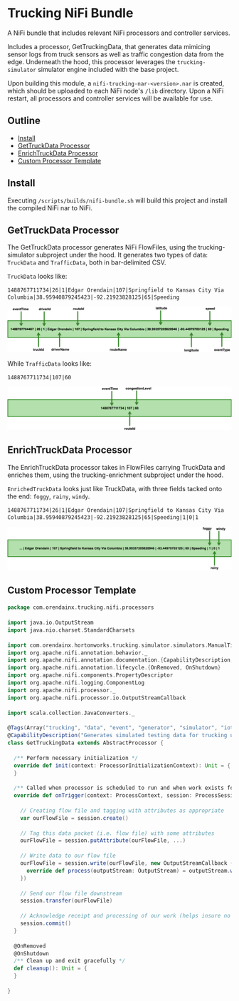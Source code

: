 # Trucking NiFi Bundle

A NiFi bundle that includes relevant NiFi processors and controller services.

Includes a processor, GetTruckingData, that generates data mimicing sensor logs from truck sensors as well as traffic congestion data from the edge.  Underneath the hood, this processor leverages the `trucking-simulator` simulator engine included with the base project.

Upon building this module, a `nifi-trucking-nar-<version>.nar` is created, which should be uploaded to each NiFi node's `/lib` directory.  Upon a NiFi restart, all processors and controller services will be available for use.

## Outline

-   [Install](#install)
-   [GetTruckData Processor](#gettruckdata-processor)
-   [EnrichTruckData Processor](#enrichtruckdata-processor)
-   [Custom Processor Template](#custom-processor-template)

## Install

Executing `/scripts/builds/nifi-bundle.sh` will build this project and install the compiled NiFi nar to NiFi.

## GetTruckData Processor

The GetTruckData processor generates NiFi FlowFiles, using the trucking-simulator subproject under the hood.  It generates two types of data: `TruckData` and `TrafficData`, both in bar-delimited CSV.

`TruckData` looks like:
```
1488767711734|26|1|Edgar Orendain|107|Springfield to Kansas City Via Columbia|38.95940879245423|-92.21923828125|65|Speeding
```
![TruckData fields](readme-assets/truck-data_fields.png)

While `TrafficData` looks like:
```
1488767711734|107|60
```
![TrafficData fields](readme-assets/traffic-data_fields.png)

## EnrichTruckData Processor

The EnrichTruckData processor takes in FlowFiles carrying TruckData and enriches them, using the trucking-enrichment subproject under the hood.

`EnrichedTruckData` looks just like TruckData, with three fields tacked onto the end: `foggy`, `rainy`, `windy`.
```
1488767711734|26|1|Edgar Orendain|107|Springfield to Kansas City Via Columbia|38.95940879245423|-92.21923828125|65|Speeding|1|0|1
```
![EnrichedTruckData fields](readme-assets/enriched-truck-data_fields.png)


## Custom Processor Template
```scala
package com.orendainx.trucking.nifi.processors

import java.io.OutputStream
import java.nio.charset.StandardCharsets

import com.orendainx.hortonworks.trucking.simulator.simulators.ManualTickAndFetchSimulator
import org.apache.nifi.annotation.behavior._
import org.apache.nifi.annotation.documentation.{CapabilityDescription, Tags}
import org.apache.nifi.annotation.lifecycle.{OnRemoved, OnShutdown}
import org.apache.nifi.components.PropertyDescriptor
import org.apache.nifi.logging.ComponentLog
import org.apache.nifi.processor._
import org.apache.nifi.processor.io.OutputStreamCallback

import scala.collection.JavaConverters._

@Tags(Array("trucking", "data", "event", "generator", "simulator", "iot"))
@CapabilityDescription("Generates simulated testing data for trucking use cases")
class GetTruckingData extends AbstractProcessor {

  /** Perform necessary initialization */
  override def init(context: ProcessorInitializationContext): Unit = {
  }

  /** Called when processor is scheduled to run and when work exists for it */
  override def onTrigger(context: ProcessContext, session: ProcessSession): Unit = {

    // Creating flow file and tagging with attributes as appropriate
    var ourFlowFile = session.create()

    // Tag this data packet (i.e. flow file) with some attributes
    ourFlowFile = session.putAttribute(ourFlowFile, ...)

    // Write data to our flow file
    ourFlowFile = session.write(ourFlowFile, new OutputStreamCallback {
      override def process(outputStream: OutputStream) = outputStream.write(...)
    })

    // Send our flow file downstream
    session.transfer(ourFlowFile)

    // Acknowledge receipt and processing of our work (helps insure no data loss)
    session.commit()
  }

  @OnRemoved
  @OnShutdown
  /** Clean up and exit gracefully */
  def cleanup(): Unit = {
  }

}
```